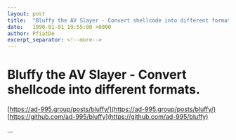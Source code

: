 ```yaml
---
layout: post
title:  "Bluffy the AV Slayer - Convert shellcode into different formats."
date:   1990-01-01 19:55:00 +0000
author: PfiatDe
excerpt_separator: <!--more-->
---
```


# Bluffy the AV Slayer - Convert shellcode into different formats.
[https://ad-995.group/posts/bluffy/](https://ad-995.group/posts/bluffy/)
[https://github.com/ad-995/bluffy](https://github.com/ad-995/bluffy)

...
<!--more-->
